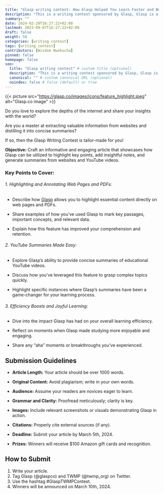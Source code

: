 ```yaml
---
title: "Glasp writing contest: How Glasp Helped You Learn Faster and Better"
description: "This is a writing contest sponsored by Glasp, Glasp is a social web highlighter that people can use to highlight and organize quotes and ideas from the web without switching back and forth between screens"
summary: ""
date: 2024-02-20T16:27:22+02:00
lastmod: 2023-09-07T16:27:22+02:00
draft: false
weight: 50
categories: [writing contest]
tags: [writing contest]
contributors: [Wisdom Nwokocha]
pinned: false
homepage: false
seo:
  title: "Glasp writing contest" # custom title (optional)
  description: "This is a writing contest sponsored by Glasp, Glasp is a social web highlighter that people can use to highlight and organize quotes and ideas from the web without switching back and forth between screens" # custom description (recommended)
  canonical: "" # custom canonical URL (optional)
  noindex: false # false (default) or true
---
```


{{< picture src="https://glasp.co/images/icons/feature_highlight.jpeg" alt="Glasp.co image" >}}

Do you love to explore the depths of the internet and share your insights with the world?

Are you a master at extracting valuable information from websites and distilling it into concise summaries?

If so, then the Glasp Writing Contest is tailor-made for you!

**Objective:** Craft an informative and engaging article that showcases how Glasp can be utilized to highlight key points, add insightful notes, and generate summaries from websites and YouTube videos.

<script async src="https://pagead2.googlesyndication.com/pagead/js/adsbygoogle.js?client=ca-pub-5378239849378753"
     crossorigin="anonymous"></script>

<ins class="adsbygoogle"
     style="display:block; text-align:center;"
     data-ad-layout="in-article"
     data-ad-format="fluid"
     data-ad-client="ca-pub-5378239849378753"
     data-ad-slot="8846640451"></ins>

<script>
     (adsbygoogle = window.adsbygoogle || []).push({});
</script>

### Key Points to Cover:

###### 1. Highlighting and Annotating Web Pages and PDFs:

- Describe how [Glasp](https://glasp.co/) allows you to highlight essential content directly on web pages and PDFs.

- Share examples of how you’ve used Glasp to mark key passages, important concepts, and relevant data.

- Explain how this feature has improved your comprehension and retention.

###### 2. YouTube Summaries Made Easy:

- Explore Glasp’s ability to provide concise summaries of educational YouTube videos.

- Discuss how you’ve leveraged this feature to grasp complex topics quickly.

- Highlight specific instances where Glasp’s summaries have been a game-changer for your learning process.

###### 3. Efficiency Boosts and Joyful Learning:

- Dive into the impact Glasp has had on your overall learning efficiency.

- Reflect on moments when Glasp made studying more enjoyable and engaging.

- Share any “aha” moments or breakthroughs you’ve experienced.

## Submission Guidelines

- **Article Length:** Your article should be over 1000 words.

- **Original Content:** Avoid plagiarism; write in your own words.
- **Audience:** Assume your readers are novices eager to learn.
- **Grammar and Clarity:** Proofread meticulously; clarity is key.
- **Images:** Include relevant screenshots or visuals demonstrating Glasp in action.
- **Citations:** Properly cite external sources (if any).
- **Deadline:** Submit your article by March 5th, 2024.
- **Prizes:** Winners will receive $100 Amazon gift cards and recognition.

## How to Submit

1. Write your article.
2. Tag Glasp (@glaspco) and TWMP (@twmp_org) on Twitter.
3. Use the hashtag #GlaspTWMPContest.
4. Winners will be announced on March 10th, 2024.
